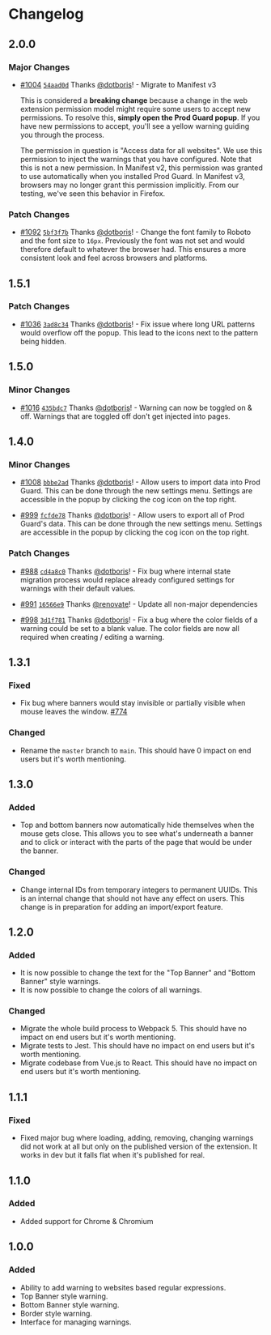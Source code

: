 # Changelog

## 2.0.0

### Major Changes

- [#1004](https://github.com/dotboris/prod-guard/pull/1004) [`54aad0d`](https://github.com/dotboris/prod-guard/commit/54aad0d0a22fcf9c08978ac6e6d3c8144abbd1c7) Thanks [@dotboris](https://github.com/dotboris)! - Migrate to Manifest v3

  This is considered a **breaking change** because a change in the web extension
  permission model might require some users to accept new permissions. To resolve
  this, **simply open the Prod Guard popup**. If you have new permissions to
  accept, you'll see a yellow warning guiding you through the process.

  The permission in question is "Access data for all websites". We use this
  permission to inject the warnings that you have configured. Note that this is
  not a new permission. In Manifest v2, this permission was granted to use
  automatically when you installed Prod Guard. In Manifest v3, browsers may no
  longer grant this permission implicitly. From our testing, we've seen this
  behavior in Firefox.

### Patch Changes

- [#1092](https://github.com/dotboris/prod-guard/pull/1092) [`5bf3f7b`](https://github.com/dotboris/prod-guard/commit/5bf3f7b48369a696b490aa41e311504fd5a0b31f) Thanks [@dotboris](https://github.com/dotboris)! - Change the font family to Roboto and the font size to `16px`. Previously the font was not set and would therefore default to whatever the browser had. This ensures a more consistent look and feel across browsers and platforms.

## 1.5.1

### Patch Changes

- [#1036](https://github.com/dotboris/prod-guard/pull/1036) [`3ad8c34`](https://github.com/dotboris/prod-guard/commit/3ad8c34b62cfee6eb6fcf5fed1bfc7e3b607ee84) Thanks [@dotboris](https://github.com/dotboris)! - Fix issue where long URL patterns would overflow off the popup. This lead to the icons next to the pattern being hidden.

## 1.5.0

### Minor Changes

- [#1016](https://github.com/dotboris/prod-guard/pull/1016) [`435bdc7`](https://github.com/dotboris/prod-guard/commit/435bdc7190a54e9f9e38822a18b0e5e0d5f795f3) Thanks [@dotboris](https://github.com/dotboris)! - Warning can now be toggled on & off. Warnings that are toggled off don't get injected into pages.

## 1.4.0

### Minor Changes

- [#1008](https://github.com/dotboris/prod-guard/pull/1008) [`bbbe2ad`](https://github.com/dotboris/prod-guard/commit/bbbe2adb425a5936b397f9ba5ad57435691d163d) Thanks [@dotboris](https://github.com/dotboris)! - Allow users to import data into Prod Guard. This can be done through the new settings menu. Settings are accessible in the popup by clicking the cog icon on the top right.

- [#999](https://github.com/dotboris/prod-guard/pull/999) [`fcfde78`](https://github.com/dotboris/prod-guard/commit/fcfde78e7b69a37d90444b52ddac4b6e68ed70e9) Thanks [@dotboris](https://github.com/dotboris)! - Allow users to export all of Prod Guard's data. This can be done through the new settings menu. Settings are accessible in the popup by clicking the cog icon on the top right.

### Patch Changes

- [#988](https://github.com/dotboris/prod-guard/pull/988) [`cd4a8c0`](https://github.com/dotboris/prod-guard/commit/cd4a8c0199901e83f621f6ade6c91b783bf0db49) Thanks [@dotboris](https://github.com/dotboris)! - Fix bug where internal state migration process would replace already configured settings for warnings with their default values.

- [#991](https://github.com/dotboris/prod-guard/pull/991) [`16566e9`](https://github.com/dotboris/prod-guard/commit/16566e97e66ea92e1652f11569c90a853bec1d17) Thanks [@renovate](https://github.com/apps/renovate)! - Update all non-major dependencies

- [#998](https://github.com/dotboris/prod-guard/pull/998) [`3d1f781`](https://github.com/dotboris/prod-guard/commit/3d1f7819c80bd8cc4cc6ec9b267583402948f7ac) Thanks [@dotboris](https://github.com/dotboris)! - Fix a bug where the color fields of a warning could be set to a blank value. The color fields are now all required when creating / editing a warning.

## 1.3.1

### Fixed

- Fix bug where banners would stay invisible or partially visible when mouse
  leaves the window. [#774](https://github.com/dotboris/prod-guard/issues/774)

### Changed

- Rename the `master` branch to `main`. This should have 0 impact on end users
  but it's worth mentioning.

## 1.3.0

### Added

- Top and bottom banners now automatically hide themselves when the mouse gets
  close. This allows you to see what's underneath a banner and to click or
  interact with the parts of the page that would be under the banner.

### Changed

- Change internal IDs from temporary integers to permanent UUIDs. This is an
  internal change that should not have any effect on users. This change is in
  preparation for adding an import/export feature.

## 1.2.0

### Added

- It is now possible to change the text for the "Top Banner" and "Bottom Banner"
  style warnings.
- It is now possible to change the colors of all warnings.

### Changed

- Migrate the whole build process to Webpack 5. This should have no impact on
  end users but it's worth mentioning.
- Migrate tests to Jest. This should have no impact on end users but it's worth
  mentioning.
- Migrate codebase from Vue.js to React. This should have no impact on end users
  but it's worth mentioning.

## 1.1.1

### Fixed

- Fixed major bug where loading, adding, removing, changing warnings did not
  work at all but only on the published version of the extension. It works in
  dev but it falls flat when it's published for real.

## 1.1.0

### Added

- Added support for Chrome & Chromium

## 1.0.0

### Added

- Ability to add warning to websites based regular expressions.
- Top Banner style warning.
- Bottom Banner style warning.
- Border style warning.
- Interface for managing warnings.
